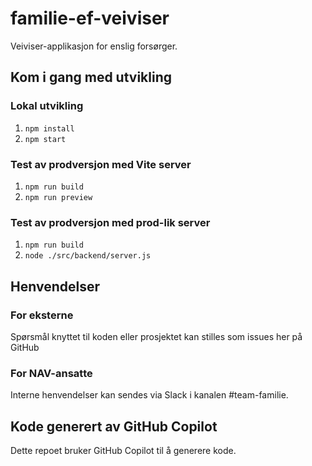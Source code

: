 # familie-ef-veiviser

Veiviser-applikasjon for enslig forsørger.

## Kom i gang med utvikling

### Lokal utvikling
1. `npm install`
2. `npm start`

### Test av prodversjon med Vite server
1. `npm run build`
2. `npm run preview`

### Test av prodversjon med prod-lik server
1. `npm run build`
2. `node ./src/backend/server.js`

## Henvendelser

### For eksterne
Spørsmål knyttet til koden eller prosjektet kan stilles som issues her på GitHub

### For NAV-ansatte
Interne henvendelser kan sendes via Slack i kanalen #team-familie.

## Kode generert av GitHub Copilot
Dette repoet bruker GitHub Copilot til å generere kode.
